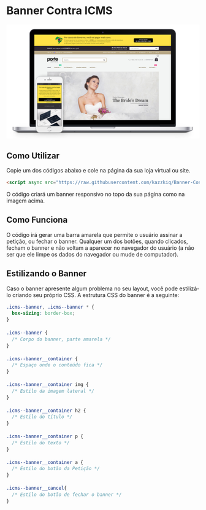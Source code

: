 # Banner Contra ICMS

![Banner Contra ICMS](readme-img.jpg)

## Como Utilizar

Copie um dos códigos abaixo e cole na página da sua loja virtual ou site.

```html
<script async src="https://raw.githubusercontent.com/kazzkiq/Banner-Contra-ICMS/master/icms-banner.js"></script>
```

O código criará um banner responsivo no topo da sua página como na imagem acima.

## Como Funciona

O código irá gerar uma barra amarela que permite o usuário assinar a petição, ou fechar o banner. Qualquer um dos botões, quando clicados, fecham o banner e não voltam a aparecer no navegador do usuário (a não ser que ele limpe os dados do navegador ou mude de computador).

## Estilizando o Banner

Caso o banner apresente algum problema no seu layout, você pode estilizá-lo criando seu próprio CSS. A estrutura CSS do banner é a seguinte:

```css
.icms--banner, .icms--banner * {
  box-sizing: border-box;
}

.icms--banner {
  /* Corpo do banner, parte amarela */
}

.icms--banner__container {
  /* Espaço onde o conteúdo fica */
}

.icms--banner__container img {
  /* Estilo da imagem lateral */
}

.icms--banner__container h2 {
  /* Estilo do título */
}

.icms--banner__container p {
  /* Estilo do texto */
}

.icms--banner__container a {
  /* Estilo do botão da Petição */
}

.icms--banner__cancel{
  /* Estilo do botão de fechar o banner */
}
```